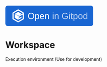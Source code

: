 [![Testar no Browser](https://raw.githubusercontent.com/gilberto-009199/JAgendaWeb/master/gitpod.svg)](https://gitpod.io#https://github.com/warlords2/workspace)

# Workspace

 Execution environment (Use for development)
